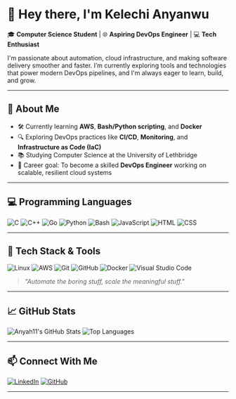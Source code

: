 # 👋 Hey there, I'm Kelechi Anyanwu

🎓 **Computer Science Student** | 🌐 **Aspiring DevOps Engineer** | 💻 **Tech Enthusiast**

I'm passionate about automation, cloud infrastructure, and making software delivery smoother and faster. I’m currently exploring tools and technologies that power modern DevOps pipelines, and I'm always eager to learn, build, and grow.

---

## 🚀 About Me

- 🛠 Currently learning **AWS**, **Bash/Python scripting**, and **Docker**
- 🔍 Exploring DevOps practices like **CI/CD**, **Monitoring**, and **Infrastructure as Code (IaC)**
- 📚 Studying Computer Science at the University of Lethbridge
- 🎯 Career goal: To become a skilled **DevOps Engineer** working on scalable, resilient cloud systems

---

## 💻 Programming Languages

![C](https://img.shields.io/badge/C-00599C?style=flat&logo=c&logoColor=white)
![C++](https://img.shields.io/badge/C++-00599C?style=flat&logo=c%2B%2B&logoColor=white)
![Go](https://img.shields.io/badge/Go-00ADD8?style=flat&logo=go&logoColor=white)
![Python](https://img.shields.io/badge/Python-3776AB?style=flat&logo=python&logoColor=white)
![Bash](https://img.shields.io/badge/Bash-4EAA25?style=flat&logo=gnubash&logoColor=white)
![JavaScript](https://img.shields.io/badge/JavaScript-F7DF1E?style=flat&logo=javascript&logoColor=black)
![HTML](https://img.shields.io/badge/HTML5-E34F26?style=flat&logo=html5&logoColor=white)
![CSS](https://img.shields.io/badge/CSS3-1572B6?style=flat&logo=css3&logoColor=white)

---

## 🧰 Tech Stack & Tools

![Linux](https://img.shields.io/badge/Linux-FCC624?logo=linux&logoColor=000&style=flat)
![AWS](https://img.shields.io/badge/AWS-232F3E?logo=amazon-aws&logoColor=white&style=flat)
![Git](https://img.shields.io/badge/Git-F05032?logo=git&logoColor=white&style=flat)
![GitHub](https://img.shields.io/badge/GitHub-181717?logo=github&logoColor=white&style=flat)
![Docker](https://img.shields.io/badge/Docker-2496ED?logo=docker&logoColor=white&style=flat)
![Visual Studio Code](https://img.shields.io/badge/VS%20Code-007ACC?style=flat&logo=visual-studio-code&logoColor=white)

> *"Automate the boring stuff, scale the meaningful stuff."*

---

## 📈 GitHub Stats

![Anyah11's GitHub Stats](https://github-readme-stats.vercel.app/api?username=Anyah11&show_icons=true&theme=radical)
![Top Languages](https://github-readme-stats.vercel.app/api/top-langs/?username=Anyah11&layout=compact&theme=radical)

---

## 📫 Connect With Me

[![LinkedIn](https://img.shields.io/badge/-LinkedIn-blue?style=flat&logo=linkedin&logoColor=white)](https://www.linkedin.com/in/kelechi-anyanwu-87216b17a)
[![GitHub](https://img.shields.io/badge/-GitHub-181717?style=flat&logo=github&logoColor=white)](https://github.com/Anyah11)

---

<!---
Anyah11/Anyah11 is a ✨ special ✨ repository because its `README.md` appears on your GitHub profile.
You can click the Preview link to take a look at your changes.
--->
